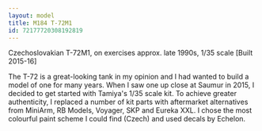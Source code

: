 ```yaml
---
layout: model
title: M184 T-72M1
id: 72177720308192819
---
```


Czechoslovakian T-72M1, on exercises approx. late 1990s, 1/35 scale
[Built 2015-16]

The T-72 is a great-looking tank in my opinion and I had wanted to build a model of one for many years. When I saw one up close at Saumur in 2015, I decided to get started with Tamiya&#39;s 1/35 scale kit. To achieve greater authenticity, I replaced a number of kit parts with aftermarket alternatives from MiniArm, RB Models, Voyager, SKP and Eureka XXL. I chose the most colourful paint scheme I could find (Czech) and used decals by Echelon.


